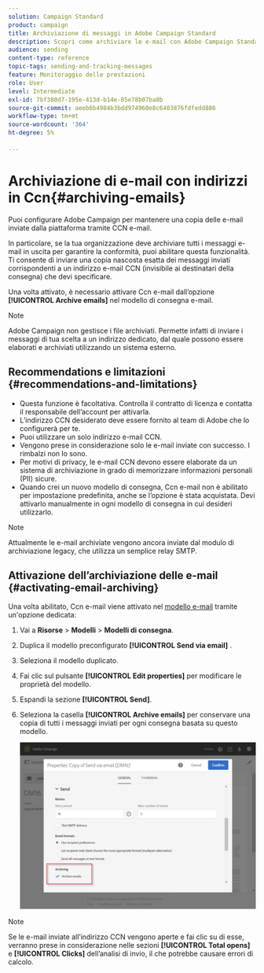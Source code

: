 ```yaml
---
solution: Campaign Standard
product: campaign
title: Archiviazione di messaggi in Adobe Campaign Standard
description: Scopri come archiviare le e-mail con Adobe Campaign Standard utilizzando un indirizzo e-mail CCN.
audience: sending
content-type: reference
topic-tags: sending-and-tracking-messages
feature: Monitoraggio delle prestazioni
role: User
level: Intermediate
exl-id: 7bf380d7-195e-413d-b14e-85e78b07ba8b
source-git-commit: aeeb6b4984b3bdd974960e8c6403876fdfedd886
workflow-type: tm+mt
source-wordcount: '364'
ht-degree: 5%

---
```


# Archiviazione di e-mail con indirizzi in Ccn{#archiving-emails}

Puoi configurare Adobe Campaign per mantenere una copia delle e-mail inviate dalla piattaforma tramite CCN e-mail.

In particolare, se la tua organizzazione deve archiviare tutti i messaggi e-mail in uscita per garantire la conformità, puoi abilitare questa funzionalità. Ti consente di inviare una copia nascosta esatta dei messaggi inviati corrispondenti a un indirizzo e-mail CCN (invisibile ai destinatari della consegna) che devi specificare.

Una volta attivato, è necessario attivare Ccn e-mail dall’opzione **[!UICONTROL Archive emails]** nel modello di consegna e-mail.

>[!NOTE]
>
>Adobe Campaign non gestisce i file archiviati. Permette infatti di inviare i messaggi di tua scelta a un indirizzo dedicato, dal quale possono essere elaborati e archiviati utilizzando un sistema esterno.

## Recommendations e limitazioni {#recommendations-and-limitations}

* Questa funzione è facoltativa. Controlla il contratto di licenza e contatta il responsabile dell’account per attivarla.
* L’indirizzo CCN desiderato deve essere fornito al team di Adobe che lo configurerà per te.
* Puoi utilizzare un solo indirizzo e-mail CCN.
* Vengono prese in considerazione solo le e-mail inviate con successo. I rimbalzi non lo sono.
* Per motivi di privacy, le e-mail CCN devono essere elaborate da un sistema di archiviazione in grado di memorizzare informazioni personali (PII) sicure.
* Quando crei un nuovo modello di consegna, Ccn e-mail non è abilitato per impostazione predefinita, anche se l’opzione è stata acquistata. Devi attivarlo manualmente in ogni modello di consegna in cui desideri utilizzarlo.

>[!NOTE]
>
>Attualmente le e-mail archiviate vengono ancora inviate dal modulo di archiviazione legacy, che utilizza un semplice relay SMTP.

## Attivazione dell’archiviazione delle e-mail {#activating-email-archiving}

Una volta abilitato, Ccn e-mail viene attivato nel [modello e-mail](../../start/using/marketing-activity-templates.md) tramite un&#39;opzione dedicata:

1. Vai a **Risorse** > **Modelli** > **Modelli di consegna**.
1. Duplica il modello preconfigurato **[!UICONTROL Send via email]** .
1. Seleziona il modello duplicato.
1. Fai clic sul pulsante **[!UICONTROL Edit properties]** per modificare le proprietà del modello.
1. Espandi la sezione **[!UICONTROL Send]**.
1. Seleziona la casella **[!UICONTROL Archive emails]** per conservare una copia di tutti i messaggi inviati per ogni consegna basata su questo modello.

   ![](assets/email_archiving.png)

>[!NOTE]
>
>Se le e-mail inviate all’indirizzo CCN vengono aperte e fai clic su di esse, verranno prese in considerazione nelle sezioni **[!UICONTROL Total opens]** e **[!UICONTROL Clicks]** dell’analisi di invio, il che potrebbe causare errori di calcolo.
